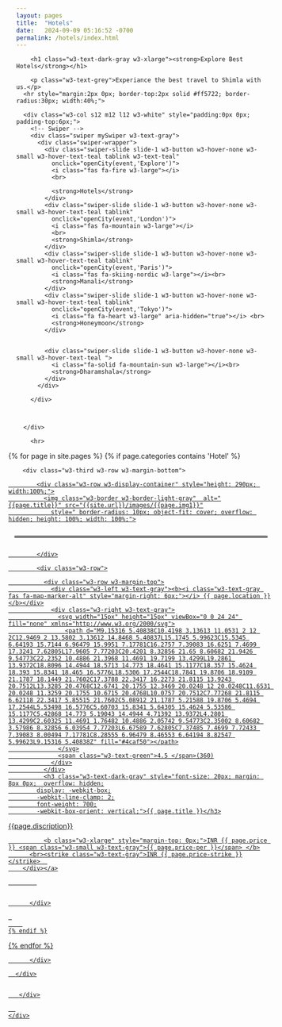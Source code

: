 ```yaml
---
layout: pages
title:  "Hotels"
date:   2024-09-09 05:16:52 -0700
permalink: /hotels/index.html
---
```

 <div class="w3-row-padding w3-padding-16 w3-container">
    <div class="w3-content">
      <div class="w3-row">
        
        
        

        <h1 class="w3-text-dark-gray w3-xlarge"><strong>Explore Best Hotels</strong></h1>
 
        <p class="w3-text-grey">Experiance the best travel to Shimla with us.</p>
      <hr style="margin:2px 0px; border-top:2px solid #ff5722; border-radius:30px; width:40%;">
<div class="w3-row">

      <div class="w3-col s12 m12 l12 w3-white" style="padding:0px 0px; padding-top:6px;">
        <!-- Swiper -->
        <div class="swiper mySwiper w3-text-gray">
          <div class="swiper-wrapper">
            <div class="swiper-slide slide-1 w3-button w3-hover-none w3-small w3-hover-text-teal tablink w3-text-teal"
              onclick="openCity(event,'Explore')">
              <i class="fas fa-fire w3-large"></i>
              <br>

              <strong>Hotels</strong>
            </div>
            <div class="swiper-slide slide-1 w3-button w3-hover-none w3-small w3-hover-text-teal tablink"
              onclick="openCity(event,'London')">
              <i class="fas fa-mountain w3-large"></i>
              <br>
              <strong>Shimla</strong>
            </div>
            <div class="swiper-slide slide-1 w3-button w3-hover-none w3-small w3-hover-text-teal tablink"
              onclick="openCity(event,'Paris')">
              <i class="fas fa-skiing-nordic w3-large"></i><br>
              <strong>Manali</strong>
            </div>
            <div class="swiper-slide slide-1 w3-button w3-hover-none w3-small w3-hover-text-teal tablink"
              onclick="openCity(event,'Tokyo')">
              <i class="fa fa-heart w3-large" aria-hidden="true"></i> <br>
              <strong>Honeymoon</strong>
            </div>


            <div class="swiper-slide slide-1 w3-button w3-hover-none w3-small w3-hover-text-teal ">
              <i class="fa-solid fa-mountain-sun w3-large"></i><br>
              <strong>Dharamshala</strong>
            </div>
          </div>

        </div>



      </div>

</div>

        <hr>
 <div class="w3-content">
        <div class="w3-row w3-row-padding" style="margin: 0px -16px;">

  
  {% for page in site.pages %}
      {% if page.categories contains 'Hotel' %}
        
        <div class="w3-third w3-row w3-margin-bottom">
<a href="{{ page.url }}">

            <div class="w3-row w3-display-container" style="height: 290px; width:100%;">
              <img class="w3-border w3-border-light-gray"  alt="{{page.title}}" src="{{site.url}}/images/{{page.img1}}"
                style=" border-radius: 10px; object-fit: cover; overflow: hidden; height: 100%; width: 100%;">
<div class="w3-display-topright" style="padding: 12px;">
   <div style="background-color: #00000080; padding: 2.5px 7px; border-radius: 30px;">
    <i style="margin-top: 6px;" class="w3-large w3-text-light-gray fa-regular fa-heart"></i>
</div>
</div>



            </div>

            <div class="w3-row">

              <div class="w3-row w3-margin-top">
                <div class="w3-left w3-text-gray"><b><i class="w3-text-gray fas fa-map-marker-alt" style="margin-right: 6px;"></i> {{ page.location }}</b></div>
                <div class="w3-right w3-text-gray">
                  <svg width="15px" height="15px" viewBox="0 0 24 24" fill="none" xmlns="http://www.w3.org/2000/svg">
                    <path d="M9.15316 5.40838C10.4198 3.13613 11.0531 2 12 2C12.9469 2 13.5802 3.13612 14.8468 5.40837L15.1745 5.99623C15.5345 6.64193 15.7144 6.96479 15.9951 7.17781C16.2757 7.39083 16.6251 7.4699 17.3241 7.62805L17.9605 7.77203C20.4201 8.32856 21.65 8.60682 21.9426 9.54773C22.2352 10.4886 21.3968 11.4691 19.7199 13.4299L19.2861 13.9372C18.8096 14.4944 18.5713 14.773 18.4641 15.1177C18.357 15.4624 18.393 15.8341 18.465 16.5776L18.5306 17.2544C18.7841 19.8706 18.9109 21.1787 18.1449 21.7602C17.3788 22.3417 16.2273 21.8115 13.9243 20.7512L13.3285 20.4768C12.6741 20.1755 12.3469 20.0248 12 20.0248C11.6531 20.0248 11.3259 20.1755 10.6715 20.4768L10.0757 20.7512C7.77268 21.8115 6.62118 22.3417 5.85515 21.7602C5.08912 21.1787 5.21588 19.8706 5.4694 17.2544L5.53498 16.5776C5.60703 15.8341 5.64305 15.4624 5.53586 15.1177C5.42868 14.773 5.19043 14.4944 4.71392 13.9372L4.2801 13.4299C2.60325 11.4691 1.76482 10.4886 2.05742 9.54773C2.35002 8.60682 3.57986 8.32856 6.03954 7.77203L6.67589 7.62805C7.37485 7.4699 7.72433 7.39083 8.00494 7.17781C8.28555 6.96479 8.46553 6.64194 8.82547 5.99623L9.15316 5.40838Z" fill="#4caf50"></path>
                  </svg>
                  <span class="w3-text-green">4.5 </span>(360)
                </div>
              </div>
              <h3 class="w3-text-dark-gray" style="font-size: 20px; margin: 8px 0px;  overflow: hidden;
            display: -webkit-box;
            -webkit-line-clamp: 2;
            font-weight: 700;
            -webkit-box-orient: vertical;">{{ page.title }}</h3>


<p>{{page.discription}}</p>


              


              <b class="w3-xlarge" style="margin-top: 0px;">INR {{ page.price }} <span class="w3-small w3-text-gray">{{ page.price-per }}</span> </b>
          <br><strike class="w3-text-gray">INR {{ page.price-strike }}</strike>  
        </div></a>

            


          </div>

     
        
    {% endif %}
  {% endfor %}

          </div>

      </div>


       </div>
  
      
    </div>
  </div>